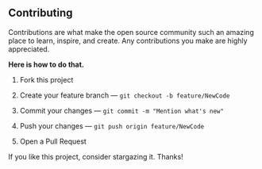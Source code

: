 ## Contributing
Contributions are what make the open source community such an amazing place to
learn, inspire, and create. Any contributions you make are highly appreciated.

**Here is how to do that.**

  1. Fork this project
  
  2. Create your feature branch — `git checkout -b feature/NewCode`

  3. Commit your changes — `git commit -m "Mention what's new"`

  4. Push your changes — `git push origin feature/NewCode`
  
  5. Open a Pull Request

If you like this project, consider stargazing it. Thanks!

